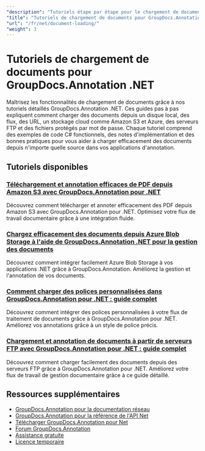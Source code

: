 ```yaml
---
"description": "Tutoriels étape par étape pour le chargement de documents à partir de diverses sources à l'aide de GroupDocs.Annotation pour .NET."
"title": "Tutoriels de chargement de documents pour GroupDocs.Annotation .NET"
"url": "/fr/net/document-loading/"
"weight": 3
---
```


# Tutoriels de chargement de documents pour GroupDocs.Annotation .NET

Maîtrisez les fonctionnalités de chargement de documents grâce à nos tutoriels détaillés GroupDocs.Annotation .NET. Ces guides pas à pas expliquent comment charger des documents depuis un disque local, des flux, des URL, un stockage cloud comme Amazon S3 et Azure, des serveurs FTP et des fichiers protégés par mot de passe. Chaque tutoriel comprend des exemples de code C# fonctionnels, des notes d'implémentation et des bonnes pratiques pour vous aider à charger efficacement des documents depuis n'importe quelle source dans vos applications d'annotation.

## Tutoriels disponibles

### [Téléchargement et annotation efficaces de PDF depuis Amazon S3 avec GroupDocs.Annotation pour .NET](./download-annotate-pdfs-s3-groupdocs-dotnet/)
Découvrez comment télécharger et annoter efficacement des PDF depuis Amazon S3 avec GroupDocs.Annotation pour .NET. Optimisez votre flux de travail documentaire grâce à une intégration fluide.

### [Chargez efficacement des documents depuis Azure Blob Storage à l'aide de GroupDocs.Annotation .NET pour la gestion des documents](./load-documents-azure-blob-groupdocs-annotation-dotnet/)
Découvrez comment intégrer facilement Azure Blob Storage à vos applications .NET grâce à GroupDocs.Annotation. Améliorez la gestion et l'annotation de vos documents.

### [Comment charger des polices personnalisées dans GroupDocs.Annotation pour .NET : guide complet](./master-custom-font-loading-groupdocs-annotation-dotnet/)
Découvrez comment intégrer des polices personnalisées à votre flux de traitement de documents grâce à GroupDocs.Annotation pour .NET. Améliorez vos annotations grâce à un style de police précis.

### [Chargement et annotation de documents à partir de serveurs FTP avec GroupDocs.Annotation pour .NET : guide complet](./groupdocs-annotation-net-load-from-ftp/)
Découvrez comment charger facilement des documents depuis des serveurs FTP grâce à GroupDocs.Annotation pour .NET. Améliorez votre flux de travail de gestion documentaire grâce à ce guide détaillé.

## Ressources supplémentaires

- [GroupDocs.Annotation pour la documentation réseau](https://docs.groupdocs.com/annotation/net/)
- [GroupDocs.Annotation pour la référence de l'API Net](https://reference.groupdocs.com/annotation/net/)
- [Télécharger GroupDocs.Annotation pour Net](https://releases.groupdocs.com/annotation/net/)
- [Forum GroupDocs.Annotation](https://forum.groupdocs.com/c/annotation)
- [Assistance gratuite](https://forum.groupdocs.com/)
- [Licence temporaire](https://purchase.groupdocs.com/temporary-license/)
